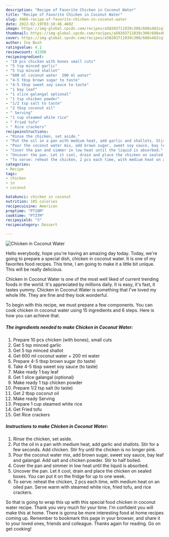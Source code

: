 ```yaml
---
description: "Recipe of Favorite Chicken in Coconut Water"
title: "Recipe of Favorite Chicken in Coconut Water"
slug: 4966-recipe-of-favorite-chicken-in-coconut-water
date: 2022-02-19T03:10:46.460Z
image: https://img-global.cpcdn.com/recipes/a50203711039c300/680x482cq70/chicken-in-coconut-water-recipe-main-photo.jpg
thumbnail: https://img-global.cpcdn.com/recipes/a50203711039c300/680x482cq70/chicken-in-coconut-water-recipe-main-photo.jpg
cover: https://img-global.cpcdn.com/recipes/a50203711039c300/680x482cq70/chicken-in-coconut-water-recipe-main-photo.jpg
author: Ina Bush
ratingvalue: 4.1
reviewcount: 42398
recipeingredient:
- "10 pcs chicken with bones small cuts"
- "5 tsp minced garlic"
- "5 tsp minced shallot"
- "600 ml coconut water  200 ml water"
- "4-5 tbsp brown sugar to taste"
- "4-5 tbsp sweet soy sauce to taste"
- "1 bay leaf"
- "1 slice galangal optional"
- "1 tsp chicken powder"
- "1/2 tsp salt to taste"
- "2 tbsp coconut oil"
- " Serving"
- "1 cup steamed white rice"
- " Fried tofu"
- " Rice crackers"
recipeinstructions:
- "Rinse the chicken, set aside."
- "Put the oil in a pan with medium heat, add garlic and shallots. Stir for a few seconds. Add chicken. Stir fry until the chicken is no longer pink."
- "Pour the coconut water mix, add brown sugar, sweet soy sauce, bay leaf and galangal. Add salt and chicken powder. Stir to half boiled."
- "Cover the pan and simmer in low heat until the liquid is absorbed."
- "Uncover the pan. Let it cool, drain and place the chicken on sealed boxes. You can put it on the fridge for up to one week."
- "To serve: reheat the chicken, 2 pcs each time, with medium heat on an oiled pan. Serve warm with steamed white rice, fried tofu, and rice crackers."
categories:
- Recipe
tags:
- chicken
- in
- coconut

katakunci: chicken in coconut 
nutrition: 105 calories
recipecuisine: American
preptime: "PT10M"
cooktime: "PT37M"
recipeyield: "3"
recipecategory: Dessert

---
```



![Chicken in Coconut Water](https://img-global.cpcdn.com/recipes/a50203711039c300/680x482cq70/chicken-in-coconut-water-recipe-main-photo.jpg)

Hello everybody, hope you're having an amazing day today. Today, we're going to prepare a special dish, chicken in coconut water. It is one of my favorites food recipes. This time, I am going to make it a little bit unique. This will be really delicious.

Chicken in Coconut Water is one of the most well liked of current trending foods in the world. It's appreciated by millions daily. It is easy, it's fast, it tastes yummy. Chicken in Coconut Water is something that I've loved my whole life. They are fine and they look wonderful.




To begin with this recipe, we must prepare a few components. You can cook chicken in coconut water using 15 ingredients and 6 steps. Here is how you can achieve that.

<!--inarticleads1-->

##### The ingredients needed to make Chicken in Coconut Water:

1. Prepare 10 pcs chicken (with bones), small cuts
1. Get 5 tsp minced garlic
1. Get 5 tsp minced shallot
1. Get 600 ml coconut water + 200 ml water
1. Prepare 4-5 tbsp brown sugar (to taste)
1. Take 4-5 tbsp sweet soy sauce (to taste)
1. Make ready 1 bay leaf
1. Get 1 slice galangal (optional)
1. Make ready 1 tsp chicken powder
1. Prepare 1/2 tsp salt (to taste)
1. Get 2 tbsp coconut oil
1. Make ready  Serving
1. Prepare 1 cup steamed white rice
1. Get  Fried tofu
1. Get  Rice crackers




<!--inarticleads2-->

##### Instructions to make Chicken in Coconut Water:

1. Rinse the chicken, set aside.
1. Put the oil in a pan with medium heat, add garlic and shallots. Stir for a few seconds. Add chicken. Stir fry until the chicken is no longer pink.
1. Pour the coconut water mix, add brown sugar, sweet soy sauce, bay leaf and galangal. Add salt and chicken powder. Stir to half boiled.
1. Cover the pan and simmer in low heat until the liquid is absorbed.
1. Uncover the pan. Let it cool, drain and place the chicken on sealed boxes. You can put it on the fridge for up to one week.
1. To serve: reheat the chicken, 2 pcs each time, with medium heat on an oiled pan. Serve warm with steamed white rice, fried tofu, and rice crackers.




So that is going to wrap this up with this special food chicken in coconut water recipe. Thank you very much for your time. I'm confident you will make this at home. There is gonna be more interesting food at home recipes coming up. Remember to bookmark this page in your browser, and share it to your loved ones, friends and colleague. Thanks again for reading. Go on get cooking!
